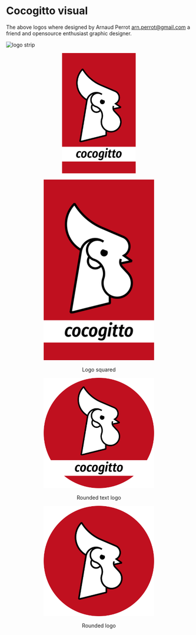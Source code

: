 # Cocogitto visual

The above logos where designed by Arnaud Perrot <arn.perrot@gmail.com> a friend and opensource
enthusiast graphic designer. 

![logo strip](visual_complete_strip.png)

<p align="center">
    <img alt="logo and text squared" src="./COCOGITTO_LOGO_TEXT_72dpi.png" width="200"/>
</p>

<p align="center">
    <img alt="logo and text squared" src="./COCOGITTO_LOGO_TEXT_72dpi.png" width="300"/>
</p>
<p align="center">
    Logo squared
</p>

<p align="center">
    <img alt="logo and text squared" src="./COCOGITTO_LP_LOGO_TEXT_72dpi.png" width="300"/>
</p>
<p align="center">
    Rounded text logo
</p>

<p align="center">
    <img alt="logo rounded" src="./COCOGITTO_LOGO_web_72dpi.png" width="300"/>
</p>
<p align="center">
    Rounded logo
</p>